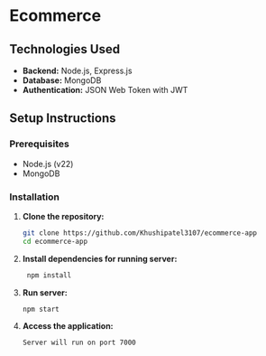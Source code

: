 # Ecommerce

## Technologies Used

-   **Backend:** Node.js, Express.js
-   **Database:** MongoDB
-   **Authentication:** JSON Web Token with JWT

## Setup Instructions

### Prerequisites

-   Node.js (v22)
-   MongoDB

### Installation

1.  **Clone the repository:**

    ```bash
    git clone https://github.com/Khushipatel3107/ecommerce-app
    cd ecommerce-app
    ```


2.  **Install dependencies for running server:**

    ```bash  
     npm install

    
2.  **Run server:**

    ```bash
    npm start
    

3.  **Access the application:**

    ```bash
    Server will run on port 7000

  
    
